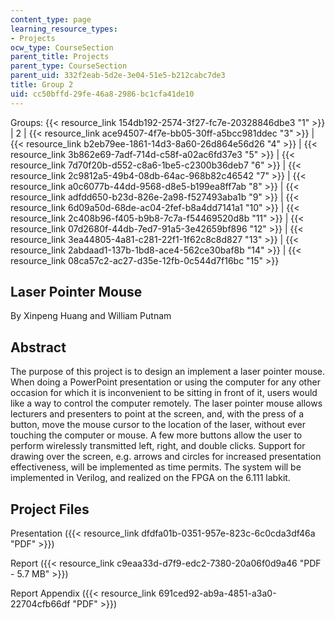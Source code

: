 ```yaml
---
content_type: page
learning_resource_types:
- Projects
ocw_type: CourseSection
parent_title: Projects
parent_type: CourseSection
parent_uid: 332f2eab-5d2e-3e04-51e5-b212cabc7de3
title: Group 2
uid: cc50bffd-29fe-46a8-2986-bc1cfa41de10
---
```


Groups: {{< resource_link 154db192-2574-3f27-fc7e-20328846dbe3 "1" >}} | 2 | {{< resource_link ace94507-4f7e-bb05-30ff-a5bcc981ddec "3" >}} | {{< resource_link b2eb79ee-1861-14d3-8a60-26d864e56d26 "4" >}} | {{< resource_link 3b862e69-7adf-714d-c58f-a02ac6fd37e3 "5" >}} | {{< resource_link 7d70f20b-d552-c8a6-1be5-c2300b36deb7 "6" >}} | {{< resource_link 2c9812a5-49b4-08db-64ac-968b82c46542 "7" >}} | {{< resource_link a0c6077b-44dd-9568-d8e5-b199ea8ff7ab "8" >}} | {{< resource_link adfdd650-b23d-826e-2a98-f527493aba1b "9" >}} | {{< resource_link 6d09a50d-68de-ac04-2fef-b8a4dd7141a1 "10" >}} | {{< resource_link 2c408b96-f405-b9b8-7c7a-f54469520d8b "11" >}} | {{< resource_link 07d2680f-44db-7ed7-91a5-3e42659bf896 "12" >}} | {{< resource_link 3ea44805-4a81-c281-22f1-1f62c8c8d827 "13" >}} | {{< resource_link 2abdaad1-137b-1bd8-ace4-562ce30baf8b "14" >}} | {{< resource_link 08ca57c2-ac27-d35e-12fb-0c544d7f16bc "15" >}}

Laser Pointer Mouse
-------------------

By Xinpeng Huang and William Putnam

Abstract
--------

The purpose of this project is to design an implement a laser pointer mouse. When doing a PowerPoint presentation or using the computer for any other occasion for which it is inconvenient to be sitting in front of it, users would like a way to control the computer remotely. The laser pointer mouse allows lecturers and presenters to point at the screen, and, with the press of a button, move the mouse cursor to the location of the laser, without ever touching the computer or mouse. A few more buttons allow the user to perform wirelessly transmitted left, right, and double clicks. Support for drawing over the screen, e.g. arrows and circles for increased presentation effectiveness, will be implemented as time permits. The system will be implemented in Verilog, and realized on the FPGA on the 6.111 labkit.

Project Files
-------------

Presentation ({{< resource_link dfdfa01b-0351-957e-823c-6c0cda3df46a "PDF" >}})

Report ({{< resource_link c9eaa33d-d7f9-edc2-7380-20a06f0d9a46 "PDF - 5.7 MB" >}})

Report Appendix ({{< resource_link 691ced92-ab9a-4851-a3a0-22704cfb66df "PDF" >}})